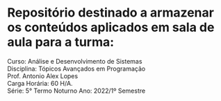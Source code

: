 # Repositório destinado a armazenar os conteúdos aplicados em sala de aula para a turma:

Curso: Análise e Desenvolvimento de Sistemas <br/>
Disciplina: Tópicos Avançados em Programação <br/>
Prof. Antonio Alex Lopes <br/>
Carga Horária: 60 H/A. <br/>
Série: 5° Termo Noturno Ano: 2022/1º Semestre<br/>
